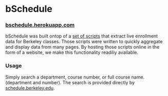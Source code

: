 # bSchedule

### [bschedule.herokuapp.com](http://bschedule.herokuapp.com)

bSchedule was built ontop of a [set of scripts](https://github.com/georgeyiu/schedule-live) 
that extract live enrollment data for Berkeley classes. Those scripts were written 
to quickly aggregate and display data from many pages. By hosting those scripts 
online in the form of a website, we make this functionality readiliy available.

### Usage
Simply search a department, course number, or full course name.
(department and number). The search is provided directly by [schedule.berkeley.edu](http://schedule.berkeley.edu).